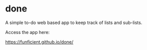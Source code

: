 # done

A simple to-do web based app to keep track of lists and sub-lists.

Access the app here:

https://funficient.github.io/done/
